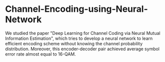 # Channel-Encoding-using-Neural-Network
We studied the paper "Deep Learning for Channel Coding via Neural Mutual Information Estimation", which tries to develop a neural network to learn efficient encoding scheme without knowing the channel probability distribution. Moreover, this encoder-decoder pair achieved average symbol error rate almost equal to 16-QAM.
